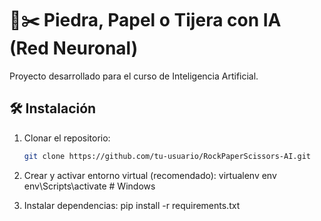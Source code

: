 # 📄✂️ Piedra, Papel o Tijera con IA (Red Neuronal)  

Proyecto desarrollado para el curso de Inteligencia Artificial.

## 🛠️ Instalación  
1. Clonar el repositorio:  
   ```bash
   git clone https://github.com/tu-usuario/RockPaperScissors-AI.git
2. Crear y activar entorno virtual (recomendado): 
virtualenv env
env\Scripts\activate     # Windows

3. Instalar dependencias:
pip install -r requirements.txt
